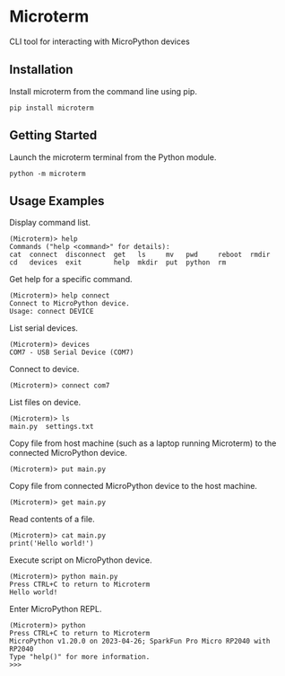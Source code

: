 # Microterm
CLI tool for interacting with MicroPython devices

## Installation
Install microterm from the command line using pip.
```
pip install microterm
```

## Getting Started
Launch the microterm terminal from the Python module.
```
python -m microterm
```

## Usage Examples
Display command list.
```
(Microterm)> help
Commands ("help <command>" for details):
cat  connect  disconnect  get   ls     mv   pwd     reboot  rmdir
cd   devices  exit        help  mkdir  put  python  rm
```
Get help for a specific command.
```
(Microterm)> help connect
Connect to MicroPython device.
Usage: connect DEVICE
```
List serial devices.
```
(Microterm)> devices
COM7 - USB Serial Device (COM7)
```
Connect to device.
```
(Microterm)> connect com7
```
List files on device.
```
(Microterm)> ls
main.py  settings.txt
```
Copy file from host machine (such as a laptop running Microterm) to the connected MicroPython device.
```
(Microterm)> put main.py
```
Copy file from connected MicroPython device to the host machine.
```
(Microterm)> get main.py
```
Read contents of a file.
```
(Microterm)> cat main.py
print('Hello world!')
```
Execute script on MicroPython device.
```
(Microterm)> python main.py
Press CTRL+C to return to Microterm
Hello world!
```
Enter MicroPython REPL.
```
(Microterm)> python
Press CTRL+C to return to Microterm
MicroPython v1.20.0 on 2023-04-26; SparkFun Pro Micro RP2040 with RP2040
Type "help()" for more information.
>>>
```
